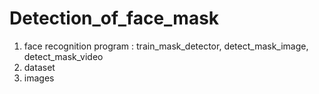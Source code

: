 # Detection_of_face_mask
1) face recognition program : train_mask_detector, detect_mask_image, detect_mask_video
2) dataset
3) images

